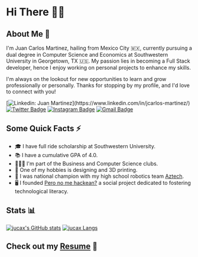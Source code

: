 # Hi There ✌🏽
## About Me 💭
I'm Juan Carlos Martinez, hailing from Mexico City 🇲🇽, currently pursuing a dual degree in Computer Science and Economics at Southwestern University in Georgetown, TX 🇺🇸. My passion lies in becoming a Full Stack developer, hence I enjoy working on personal projects to enhance my skills. 

I'm always on the lookout for new opportunities to learn and grow professionally or personally. Thanks for stopping by my profile, and I'd love to connect with you!

[![Linkedin: Juan Martinez](https://img.shields.io/badge/-JuanMartinez-blue?style=flat-square&logo=Linkedin&logoColor=white&link=[https://www.linkedin.com/in/jcarlos-martinez/](https://www.linkedin.com/in/jcarlos-martinez/))](https://www.linkedin.com/in/jcarlos-martinez/)
[![Twitter Badge](https://img.shields.io/badge/-@jcarlos_mar-000000?style=flat&labelColor=000000&logo=x&logoColor=white&link=https://twitter.com/jcarlos_mar)](https://twitter.com/jcarlos_mar)
[![Instagram Badge](https://img.shields.io/badge/-@jcarlos_mar-purple?style=flat&logo=instagram&logoColor=white&link=https://instagram.com/jcarlos_mar/)](https://www.instagram.com/jcarlos.mar/)
[![Gmail Badge](https://img.shields.io/badge/-jcarlosmartinez745-c14438?style=flat&logo=Gmail&logoColor=white&link=mailto:jcarlosmartinez745@gmail.com)](mailto:jcarlosmartinez745@gmail.com)

## Some Quick Facts ⚡️
- 🎓 I have full ride scholarship at Southwestern University.
- 📚 I have a cumulative GPA of 4.0.
- 👨🏽‍💼 I'm part of the Business and Computer Science clubs.
- 👾 One of my hobbies is designing and 3D printing.
- 🤖 I was national champion with my high school robotics team [Aztech](https://www.instagram.com/aztech4775/).
- 🖥️ I founded [Pero no me hackean?](https://www.facebook.com/profile.php?id=100078583879297) a social project dedicated to fostering technological literacy.

## Stats 📊
[![jucax's GitHub stats](https://github-readme-stats.vercel.app/api?username=jucax&show_icons=true&theme=highcontrast&line_height=28)](https://github.com/jucax/github-readme-stats)
[![jucax Langs](https://github-readme-stats.vercel.app/api/top-langs/?username=jucax&layout=donut&show_icons=true&theme=highcontrast&count_private=true&size_weight=0.5&count_weight=0.5)](https://github.com/jucax/github-readme-stats)

## Check out my [Resume](https://github.com/jucax/jucax/blob/d52d4aa0dde102a6292d67184363cf525a4cdf57/Juan%20Carlos%20Martinez%20Varela%20Resume.pdf) 📄
<!--
**jucax/jucax** is a ✨ _special_ ✨ repository because its `README.md` (this file) appears on your GitHub profile.

Here are some ideas to get you started:

- 🔭 I’m currently working on ...
- 🌱 I’m currently learning ...
- 👯 I’m looking to collaborate on ...
- 🤔 I’m looking for help with ...
- 💬 Ask me about ...
- 📫 How to reach me: ...
- 😄 Pronouns: ...
- ⚡ Fun fact: ...
-->
